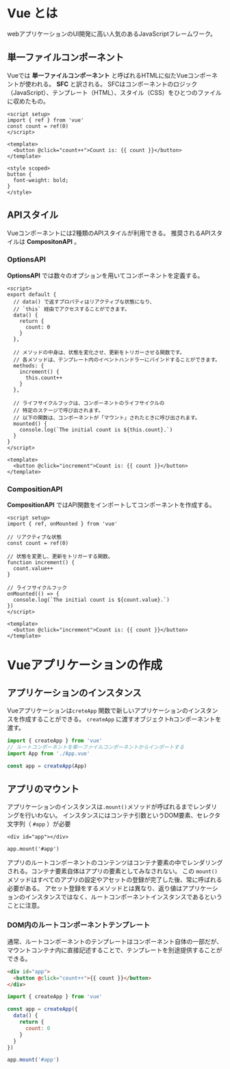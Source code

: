 # Vue とは
webアプリケーションのUI開発に高い人気のあるJavaScriptフレームワーク。

## 単一ファイルコンポーネント
Vueでは __単一ファイルコンポーネント__ と呼ばれるHTMLに似たVueコンポーネントが使われる。
__SFC__ と訳される。
SFCはコンポーネントのロジック（JavaScript）、テンプレート（HTML）、スタイル（CSS）をひとつのファイルに収めたもの。

```vue
<script setup>
import { ref } from 'vue'
const count = ref(0)
</script>

<template>
  <button @click="count++">Count is: {{ count }}</button>
</template>

<style scoped>
button {
  font-weight: bold;
}
</style>
```

## APIスタイル
Vueコンポーネントには2種類のAPIスタイルが利用できる。
推奨されるAPIスタイルは __CompositonAPI__ 。
### OptionsAPI
__OptionsAPI__ では数々のオプションを用いてコンポーネントを定義する。

```vue
<script>
export default {
  // data() で返すプロパティはリアクティブな状態になり、
  // `this` 経由でアクセスすることができます。
  data() {
    return {
      count: 0
    }
  },

  // メソッドの中身は、状態を変化させ、更新をトリガーさせる関数です。
  // 各メソッドは、テンプレート内のイベントハンドラーにバインドすることができます。
  methods: {
    increment() {
      this.count++
    }
  },

  // ライフサイクルフックは、コンポーネントのライフサイクルの
  // 特定のステージで呼び出されます。
  // 以下の関数は、コンポーネントが「マウント」されたときに呼び出されます。
  mounted() {
    console.log(`The initial count is ${this.count}.`)
  }
}
</script>

<template>
  <button @click="increment">Count is: {{ count }}</button>
</template>
```

### CompositionAPI
__CompositionAPI__ ではAPI関数をインポートしてコンポーネントを作成する。

```vue
<script setup>
import { ref, onMounted } from 'vue'

// リアクティブな状態
const count = ref(0)

// 状態を変更し、更新をトリガーする関数。
function increment() {
  count.value++
}

// ライフサイクルフック
onMounted(() => {
  console.log(`The initial count is ${count.value}.`)
})
</script>

<template>
  <button @click="increment">Count is: {{ count }}</button>
</template>
```

# Vueアプリケーションの作成
## アプリケーションのインスタンス
Vueアプリケーションは`creteApp` 関数で新しいアプリケーションのインスタンスを作成することができる。
`createApp` に渡すオブジェクトhコンポーネントを渡す。

```js
import { createApp } from 'vue'
// ルートコンポーネントを単一ファイルコンポーネントからインポートする
import App from './App.vue'

const app = createApp(App)
```

## アプリのマウント
アプリケーションのインスタンスは`.mount()`メソッドが呼ばれるまでレンダリングを行いわない。
インスタンスにはコンテナ引数というDOM要素、セレクタ文字列（ `#app` ）が必要

```HTML:DOM
<div id="app"></div>
```

```js:
app.mount('#app')
```

アプリのルートコンポーネントのコンテンツはコンテナ要素の中でレンダリングされる。コンテナ要素自体はアプリの要素としてみなされない。
この `mount()` メソッドはすべてのアプリの設定やアセットの登録が完了した後、常に呼ばれる必要がある。
アセット登録をするメソッドとは異なり、返り値はアプリケーションのインスタンスではなく、ルートコンポーネントインスタンスであるということに注意。

### DOM内のルートコンポーネントテンプレート
通常、ルートコンポーネントのテンプレートはコンポーネント自体の一部だが、マウントコンテナ内に直接記述することで、テンプレートを別途提供することができる。

```html
<div id="app">
  <button @click="count++">{{ count }}</button>
</div>
```

```js
import { createApp } from 'vue'

const app = createApp({
  data() {
    return {
      count: 0
    }
  }
})

app.mount('#app')
```
